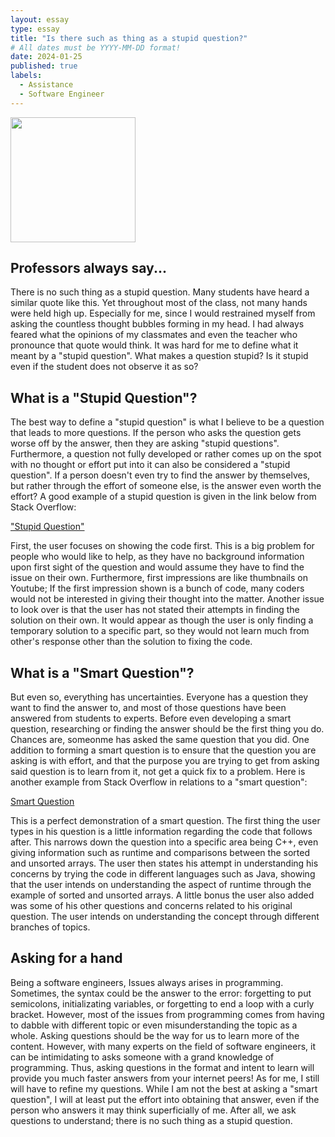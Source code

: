 ```yaml
---
layout: essay
type: essay
title: "Is there such as thing as a stupid question?"
# All dates must be YYYY-MM-DD format!
date: 2024-01-25
published: true
labels:
  - Assistance
  - Software Engineer
---
```


<img width="200px" class="rounded float-start pe-4" src="https://echo360.com/wp-content/uploads/2022/04/6005d54152d91ab54b3e20c1_Theres-no-such-thing-as-a-stupid-question.jpg">

## Professors always say...
There is no such thing as a stupid question. Many students have heard a similar quote like this. Yet throughout most of the class, not many hands were held high up. Especially for me, since I would restrained myself from asking the countless thought bubbles forming in my head. I had always feared what the opinions of my classmates and even the teacher who pronounce that quote would think. It was hard for me to define what it meant by a "stupid question". What makes a question stupid? Is it stupid even if the student does not observe it as so?

## What is a "Stupid Question"?

The best way to define a "stupid question" is what I believe to be a question that leads to more questions. If the person who asks the question gets worse off by the answer, then they are asking "stupid questions". Furthermore, a question not fully developed or rather comes up on the spot with no thought or effort put into it can also be considered a "stupid question". If a person doesn't even try to find the answer by themselves, but rather through the effort of someone else, is the answer even worth the effort? A good example of a stupid question is given in the link below from Stack Overflow:


["Stupid Question"](https://stackoverflow.com/questions/28201031/need-help-on-printing-doubles-and-char-value?rq=3)

First, the user focuses on showing the code first. This is a big problem for people who would like to help, as they have no background information upon first sight of the question and would assume they have to find the issue on their own. Furthermore, first impressions are like thumbnails on Youtube; If the first impression shown is a bunch of code, many coders would not be interested in giving their thought into the matter. Another issue to look over is that the user has not stated their attempts in finding the solution on their own. It would appear as though the user is only finding a temporary solution to a specific part, so they would not learn much from other's response other than the solution to fixing the code.

## What is a "Smart Question"?

But even so, everything has uncertainties. Everyone has a question they want to find the answer to, and most of those questions have been answered from students to experts. Before even developing a smart question, researching or finding the answer should be the first thing you do. Chances are, someonme has asked the same question that you did. One addition to forming a smart question is to ensure that the question you are asking is with effort, and that the purpose you are trying to get from asking said question is to learn from it, not get a quick fix to a problem. Here is another example from Stack Overflow in relations to a "smart question":


[Smart Question](https://stackoverflow.com/questions/11227809/why-is-processing-a-sorted-array-faster-than-processing-an-unsorted-array)

This is a perfect demonstration of a smart question. The first thing the user types in his question is a little information regarding the code that follows after. This narrows down the question into a specific area being C++, even giving information such as runtime and comparisons between the sorted and unsorted arrays. The user then states his attempt in understanding his concerns by trying the code in different languages such as Java, showing that the user intends on understanding the aspect of runtime through the example of sorted and unsorted arrays. A little bonus the user also added was some of his other questions and concerns related to his original question. The user intends on understanding the concept through different branches of topics.

## Asking for a hand

Being a software engineers, Issues always arises in programming. Sometimes, the syntax could be the answer to the error: forgetting to put semicolons, initializating variables, or forgetting to end a loop with a curly bracket. However, most of the issues from programming comes from having to dabble with different topic or even misunderstanding the topic as a whole. Asking questions should be the way for us to learn more of the content. However, with many experts on the field of software engineers, it can be intimidating to asks someone with a grand knowledge of programming. Thus, asking questions in the format and intent to learn will provide you much faster answers from your internet peers! As for me, I still will have to refine my questions. While I am not the best at asking a "smart question", I will at least put the effort into obtaining that answer, even if the person who answers it may think superficially of me. After all, we ask questions to understand; there is no such thing as a stupid question. 
